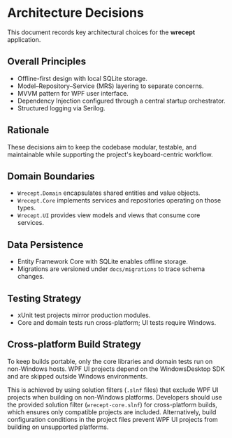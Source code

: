 # Architecture Decisions

This document records key architectural choices for the **wrecept** application.

## Overall Principles
- Offline-first design with local SQLite storage.
- Model–Repository–Service (MRS) layering to separate concerns.
- MVVM pattern for WPF user interface.
- Dependency Injection configured through a central startup orchestrator.
- Structured logging via Serilog.

## Rationale
These decisions aim to keep the codebase modular, testable, and maintainable while supporting the project's keyboard-centric workflow.

## Domain Boundaries
- `Wrecept.Domain` encapsulates shared entities and value objects.
- `Wrecept.Core` implements services and repositories operating on those types.
- `Wrecept.UI` provides view models and views that consume core services.

## Data Persistence
- Entity Framework Core with SQLite enables offline storage.
- Migrations are versioned under `docs/migrations` to trace schema changes.

## Testing Strategy
- xUnit test projects mirror production modules.
- Core and domain tests run cross-platform; UI tests require Windows.

## Cross-platform Build Strategy
To keep builds portable, only the core libraries and domain tests run on non-Windows hosts. WPF UI projects depend on the WindowsDesktop SDK and are skipped outside Windows environments.

This is achieved by using solution filters (`.slnf` files) that exclude WPF UI projects when building on non-Windows platforms. Developers should use the provided solution filter (`wrecept-core.slnf`) for cross-platform builds, which ensures only compatible projects are included. Alternatively, build configuration conditions in the project files prevent WPF UI projects from building on unsupported platforms.
